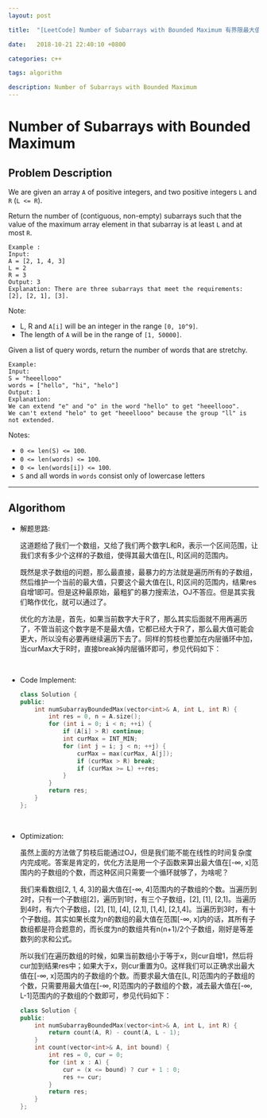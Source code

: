 ```yaml
---
layout: post

title:  "[LeetCode] Number of Subarrays with Bounded Maximum 有界限最大值的子数组数量"

date:   2018-10-21 22:40:10 +0800

categories: c++

tags: algorithm

description: Number of Subarrays with Bounded Maximum
---
```


# Number of Subarrays with Bounded Maximum

## Problem Description

We are given an array `A` of positive integers, and two positive integers `L` and `R` (`L <= R`).

Return the number of (contiguous, non-empty) subarrays such that the value of the maximum array element in that subarray is at least `L` and at most `R`.

```
Example :
Input: 
A = [2, 1, 4, 3]
L = 2
R = 3
Output: 3
Explanation: There are three subarrays that meet the requirements: [2], [2, 1], [3].

```

Note:

- L, R  and `A[i]` will be an integer in the range `[0, 10^9]`.
- The length of `A` will be in the range of `[1, 50000]`.

Given a list of query words, return the number of words that are stretchy. 

```
Example:
Input: 
S = "heeellooo"
words = ["hello", "hi", "helo"]
Output: 1
Explanation: 
We can extend "e" and "o" in the word "hello" to get "heeellooo".
We can't extend "helo" to get "heeellooo" because the group "ll" is not extended.

```

Notes:

- `0 <= len(S) <= 100`.
- `0 <= len(words) <= 100`.
- `0 <= len(words[i]) <= 100`.
- `S` and all words in `words` consist only of lowercase letters

---



## Algorithom

  * 解题思路:

    这道题给了我们一个数组，又给了我们两个数字L和R，表示一个区间范围，让我们求有多少个这样的子数组，使得其最大值在[L, R]区间的范围内。

    既然是求子数组的问题，那么最直接，最暴力的方法就是遍历所有的子数组，然后维护一个当前的最大值，只要这个最大值在[L, R]区间的范围内，结果res自增1即可。但是这种最原始，最粗犷的暴力搜索法，OJ不答应。但是其实我们略作优化，就可以通过了。

    优化的方法是，首先，如果当前数字大于R了，那么其实后面就不用再遍历了，不管当前这个数字是不是最大值，它都已经大于R了，那么最大值可能会更大，所以没有必要再继续遍历下去了。同样的剪枝也要加在内层循环中加，当curMax大于R时，直接break掉内层循环即可，参见代码如下：

    ​

* Code Implement:

  ```c++
  class Solution {
  public:
      int numSubarrayBoundedMax(vector<int>& A, int L, int R) {
          int res = 0, n = A.size();
          for (int i = 0; i < n; ++i) {
              if (A[i] > R) continue;
              int curMax = INT_MIN;
              for (int j = i; j < n; ++j) {
                  curMax = max(curMax, A[j]);
                  if (curMax > R) break;
                  if (curMax >= L) ++res;
              }
          }
          return res;
      }
  };
  ```


​      

* Optimization:

  虽然上面的方法做了剪枝后能通过OJ，但是我们能不能在线性的时间复杂度内完成呢。答案是肯定的，优化方法是用一个子函数来算出最大值在[-∞, x]范围内的子数组的个数，而这种区间只需要一个循环就够了，为啥呢？

  我们来看数组[2, 1, 4, 3]的最大值在[-∞, 4]范围内的子数组的个数。当遍历到2时，只有一个子数组[2]，遍历到1时，有三个子数组，[2], [1], [2,1]。当遍历到4时，有六个子数组，[2], [1], [4], [2,1], [1,4], [2,1,4]。当遍历到3时，有十个子数组。其实如果长度为n的数组的最大值在范围[-∞, x]内的话，其所有子数组都是符合题意的，而长度为n的数组共有n(n+1)/2个子数组，刚好是等差数列的求和公式。

  所以我们在遍历数组的时候，如果当前数组小于等于x，则cur自增1，然后将cur加到结果res中；如果大于x，则cur重置为0。这样我们可以正确求出最大值在[-∞, x]范围内的子数组的个数。而要求最大值在[L, R]范围内的子数组的个数，只需要用最大值在[-∞, R]范围内的子数组的个数，减去最大值在[-∞, L-1]范围内的子数组的个数即可，参见代码如下：

  ```c++
  class Solution {
  public:
      int numSubarrayBoundedMax(vector<int>& A, int L, int R) {
          return count(A, R) - count(A, L - 1);
      }
      int count(vector<int>& A, int bound) {
          int res = 0, cur = 0;
          for (int x : A) {
              cur = (x <= bound) ? cur + 1 : 0;
              res += cur;
          }
          return res;
      }
  };
  ```

  ​